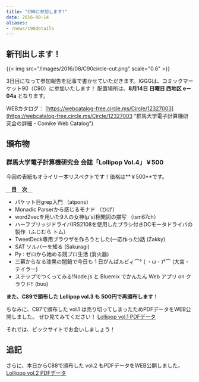 ```yaml
---
title: "C90に参加します!"
date: 2016-08-14
aliases:
- /news/c90details
---
```


## 新刊出します！

{{< img src="/images/2016/08/C90circle-cut.png" scale="0.6" >}}

3日目になって参加報告を記事で書かせていただきます。IGGGは、コミックマーケット90（C90）に参加いたします！
配置場所は、**8月14日 日曜日 西地区 e－04a** となります。

WEBカタログ：
[https://webcatalog-free.circle.ms/Circle/12327003](https://webcatalog-free.circle.ms/Circle/12327003 "群馬大学電子計算機研究会の詳細 - Comike Web Catalog")

## 頒布物

### 群馬大学電子計算機研究会 会誌「Lollipop Vol.4」￥500

今回の表紙もオライリー本リスペクトです！価格は**￥500**です。

<span style="border-bottom: dotted 1px; font-weight: bold; margin: 0px 0px 5px 0px;">　目　次　</span>

* パケット目grep入門 （atpons）
* Monadic Parserから感じるモナド （ひげ）
* word2vecを用いた9人の女神(μ's)相関図の描写 （ism67ch）
* ハーフブリッジドライバIRS2108を使用したブラシ付きDCモータドライバの製作（ふじむら トム）
* TweetDeck専用ブラウザを作ろうとした(一応作った)話 (Zakky)
* SAT ソルバーを知る (Sakuragi)
* Py : ゼロから始める競プロ生活 (消火器)
* 三幕からなる漆黒の闇鍋で今日も 1 日がんばルビィ⌒° ( ・ω・)°⌒ (大宮・テイラー)
* ステップでつくってみる!Node.js と Bluemix でかんたん Web アプリ on クラウド!! (buu)

**また、C89で頒布した Lollipop vol.3 も 500円で再頒布します！**

ちなみに、C87で頒布した vol.1 は売り切ってしまったためPDFデータをWEB公開しました。
ぜひ見てみてください！
[Lollipop vol.1 PDFデータ](http://ftp.iggg.org/public/comiket/lollipop_vol1.pdf)

それでは、ビックサイトでお会いしましょう！

## 追記

さらに、本日からC88で頒布した vol.2 もPDFデータをWEB公開しました。
[Lollipop vol.2 PDFデータ](http://ftp.iggg.org/public/comiket/lollipop_vol2.pdf)
